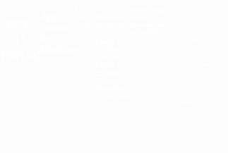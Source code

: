 # TP3 - 1° Parcial

## App: Control de Depósito
---
La fecha límite de entrega es:

Comisión 3: **Miercoles 22, 23:59hs**
Comisión 4: **Lunes 27,     23:59hs**
Comisión 5: **Lunes 27,     23:59hs**
Comisión 9: **Miercoles 22, 23:59hs**

---

#### Instrucciones para la presentación del trabajo:

1. Bajar la última versión del repositorio del curso. (fetch)
2. Crear una nueva rama para tus cambios (new branch) (recomiendo TP3-{alumno}).
3. Abrir la carpeta correspondiente a tu nombre de usuario (practicos/{alumno}/tp3).
4. Realizar las modificaciones dentro de la carpeta TP3 (sin alterar ninguna otra carpeta).
5. Confirmar los cambios (commint)
5. Realizar un solicitud de publicación (pull request).
6. Volver a la rama principal (main) para actualizar (fetch) el repositorio.

<html lang="es">

<head>
    <meta charset="UTF-8">
    <script src="https://unpkg.com/react@18/umd/react.development.js"></script>
    <script src="https://unpkg.com/react-dom@18/umd/react-dom.development.js"></script>
    <script src="https://unpkg.com/@babel/standalone/babel.min.js"></script>
    <style>
        body {
            font-family: 'Baloo', cursive;
            color: rgb(255, 255, 255);
            margin: 0;
            padding: 0;
            background-size: cover;
            height: 100%;
            display: flex;
            justify-content: center;
         
        }

        #root {
            padding: 20px;
            margin: 0 auto;
        }

        h1 {
            font-size: 30px;
            margin-bottom: 10px;
            text-align: center;
            font-family: Impact, Haettenschweiler, 'Arial Narrow Bold', sans-serif;
        }

        p {
            font-size: 16px;
            margin-bottom: 10px;
        }

        li {
            font-size: 10px;
            margin-bottom: 10px;
        }

        .panel {
            width: 500px;
            border: 3px solid #ccc;
            background-color: #202020;
            border-radius: 10px;
            padding: 1px;
            margin-bottom: 5px;
            box-shadow: 0 0 5px rgba(0, 0, 0, 0.2);
            display: flex;
        }
        
        label {
            flex-wrap: wrap;
            display: block;
            font-size: 10px;
            color: #fff7f7;
            margin-bottom: 1px;
        }

        input {
            width: 110%;
            padding: 5px;
            margin-bottom: 10px;
            font-size: 16px;
            
        }

        .acciones {
            display: flex;
            justify-content: space-between;
            margin-top: 10px;
        }

        button {
            padding: 6px 10px;
            font-size: 16px;
            border: 2px solid white;
            border-radius: 10px;
            background-color: #000000;
            color: #ffffff;
            cursor: pointer;
            margin-right: 10px;
        }

        button:hover{
            transform: translate(-5px);
            border-color: lightgray;
            box-shadow: 0 4px 8px rgba(0, 0, 0, 0.1);
        }
        .error {
            color: red;
            font-size: 15px;
        }
    </style>
</head>

<body>
    <div id="root"></div>
    <script type="text/babel">
        const { useState } = React

        const almacenesIniciales = [
            {id: 1, producto: 'COCA COLA', cantidad: '7', codigo: '02010'},
            {id: 2, producto: 'COCA ZERO', cantidad: '9', codigo: '91615'},
            {id: 3, producto: 'PEPSI', cantidad: '3', codigo: '74640'},
            {id: 4, producto: 'FANTA', cantidad: '2', codigo: '49049'},
            {id: 5, producto: 'SPRITE', cantidad: '2', codigo: '87053'},
            {id: 6, producto: 'MIRINDA', cantidad: '5', codigo: '85006'},
            {id: 7, producto: 'SECCO (NAR)', cantidad: '5', codigo: '74161'},
            {id: 8, producto: 'TORASSO (POM)', cantidad: '6', codigo: '799496'},
            {id: 9, producto: 'QUILMES', cantidad: '6', codigo: '56469'},
            {id: 10, producto: 'NORTE', cantidad: '7', codigo: '01102'},
            {id: 11, producto: 'SALTA (NEG)', cantidad: '11', codigo: '90271'},
            {id: 12, producto: 'SODA', cantidad: '15', codigo: '60496'},
            {id: 13, producto: 'FRESH MIX', cantidad: '14', codigo: '37949'},
            {id: 14, producto: 'LIMONADA', cantidad: '12', codigo: '20463'},
            {id: 15, producto: 'MANAOS UVA', cantidad: '9', codigo: '97946'}

        ]

        function Editar({ almacen, alGuardar, alCancelar }) {
            let [producto, setproducto] = useState(almacen.producto)
            let [cantidad, setcantidad] = useState(almacen.cantidad)
            let [codigo, setcodigo] = useState(almacen.codigo)
            let [error, setError] = useState(false)

            const cambiarproducto = e => {
                setproducto(e.target.value)
                setError(false)
            }
            const cambiarcantidad = e => {
                setcantidad(e.target.value)
                setError(false)
            }
            const cambiarcodigo = e => {
                setcodigo(e.target.value)
                setError(false)
            }

            const guardar = e => {
                e.preventDefault()
                if (producto.trim() === '' || cantidad.trim() === '' || codigo.trim() === '') {
                    setError(false)
                    return
                }
                alGuardar({ ...almacen, producto, cantidad, codigo })
            }
            const cancelar = e => {
                e.preventDefault()
                alCancelar()
            }
            return <>
                <form className="panel">
                    <label> PRODUCTO</label>
                    <input type="text" value={producto} onChange={cambiarproducto} />
                    <label> CODIGO </label>
                    <input type="text" value={codigo} onChange={cambiarcodigo} />
                    <label> CANT </label>
                    <input type="text" value={cantidad} onChange={cambiarcantidad} />
                    {error && <p className="error">Todos los campos son obligatorios</p>}
                    <div className="acciones">
                        <button onClick={guardar}>Guardar</button>
                        <button onClick={cancelar}>Cancelar</button>
                    </div>
                </form>
            </>
        }

        function Mostrar({ almacen, alEditar, alBorrar }) {
            const editar = (e) => alEditar()
            const borrar = (e) => alBorrar()
            return <>
             <p></p>
             <p></p>
             <p></p>
                <div className="panel">
                    <p><strong>PRODUCTO:</strong> {almacen.producto}</p>
                    <p><strong>CANT: </strong> {almacen.cantidad}</p>
                    <p><strong>CODIGO:</strong> {almacen.codigo}</p>
                    <div className="acciones">
                        <button onClick={editar}>Editar</button>
                        <button onClick={borrar}>Borrar</button>
                    </div>
                </div>
            </>
        }
       
        function Agenda({almacenes, alAgregar, alEditar, alBorrar}){
            if(almacenes.length === 0)
                return <h1>No hay nada en el almacen</h1>

            return <>
                <h1>DISTRUBUIDORA MI COMANDANTE </h1>
                <h2> CONTROL DE STOCK </h2>
                <button onClick={()=>alAgregar()}>Agregar</button>
                
                {almacenes.map(almacen => 
                    <Mostrar almacen={almacen} 
                        alEditar={()=>alEditar(almacen.id)}
                        alBorrar={()=>alBorrar(almacen.id)}/>
                )}
                    
           </>
        }

        function ordenAlfabetico(a, b){
            if(a.cantidad < b.cantidad) return -1
            if(a.cantidad > b.cantidad) return +1

            if(a.producto < b.producto) return -1
            if(a.producto > b.producto) return +1
            
            return 0
        }


      

        function App() {
            let [almacen, setalmacen] = useState({})
            let [editando, setEditando] = useState(false)
            let [almacenes, setalmacenes] = useState(almacenesIniciales)

            const guardar = (almacen) => {
                if(almacen.id){
                   
                    let copia = almacenes.map(c => c.id === almacen.id ? almacen : c)
                    setalmacenes(copia)
                } else {
                     
                    let id = Math.max(...almacenes.map(c => c.id)) + 1
                    let copia = [...almacenes, {...almacen, id}]
                    setalmacenes(copia)
                }
                setEditando(false)
            }

            const cancelar = () => {
                setalmacen({})
                setEditando(false)
                console.log("Cancelar")
            }

            const agregar = () => {
                setalmacen({})
                setEditando(true)
            }

            const editar = (id) => {
                let almacen = almacenes.find(c => c.id === id)
                setalmacen(almacen)
                setEditando(true)
            }

            const borrar = (id) => {
            
                let copia = almacenes.filter(c => c.id !== id)
                setalmacenes(copia)
            }

            almacenes.sort(ordenAlfabetico)
            return <>
                {editando
                    ? <Editar almacen={almacen} alGuardar={guardar} alCancelar={cancelar} />
                    : <Agenda almacenes={almacenes} 
                            alAgregar={agregar}
                            alEditar={editar} 
                            alBorrar={borrar}/>
                }
            </>
        }

        const root = ReactDOM.createRoot(document.getElementById('root'))
        root.render(<App />);
    </script>
</body>

</html>
